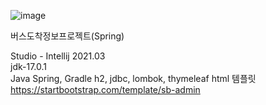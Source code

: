 ![image](https://user-images.githubusercontent.com/89440013/147914547-52885617-5ea1-4582-bbf7-74f25b485182.png)

버스도착정보프로젝트(Spring)<br>

  Studio - Intellij 2021.03<br>
  jdk-17.0.1<br>
  Java Spring, Gradle
  h2, jdbc, lombok, thymeleaf
  html 템플릿 https://startbootstrap.com/template/sb-admin

